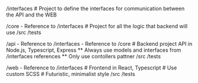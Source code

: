 


/interfaces
    # Project to define the interfaces for communication between the API and the WEB

/core
    - Reference to /interfaces
    # Project for all the logic that backend will use
    /src
    /tests

/api
    - Reference to /interfaces
    - Reference to /core
    # Backend project API in Node.js, Typescript, Express
    ** Always use models and interfaces from /interfaces references
    ** Only use contollers pattner
    /src
    /tests


/web
    - Reference to /interfaces
    # Frontend in React, Typescript
    # Use custom SCSS
    # Futuristic, minimalist style
    /src
    /tests
